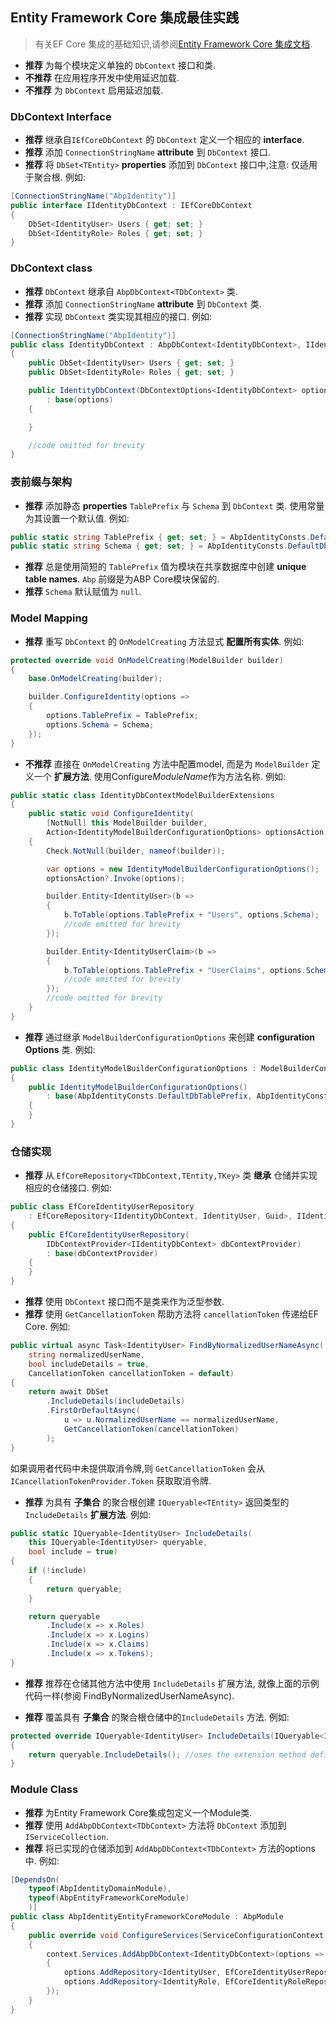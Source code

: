 ﻿## Entity Framework Core 集成最佳实践

> 有关EF Core 集成的基础知识,请参阅[Entity Framework Core 集成文档](../Entity-Framework-Core.md).

- **推荐** 为每个模块定义单独的 `DbContext` 接口和类.
- **不推荐** 在应用程序开发中使用延迟加载.
- **不推荐** 为 `DbContext` 启用延迟加载.

### DbContext Interface

- **推荐** 继承自`IEfCoreDbContext` 的 `DbContext` 定义一个相应的 **interface**.
- **推荐** 添加 `ConnectionStringName` **attribute** 到 `DbContext` 接口.
- **推荐** 将 `DbSet<TEntity>`  **properties** 添加到 `DbContext` 接口中,注意: 仅适用于聚合根. 例如:

````C#
[ConnectionStringName("AbpIdentity")]
public interface IIdentityDbContext : IEfCoreDbContext
{
    DbSet<IdentityUser> Users { get; set; }
    DbSet<IdentityRole> Roles { get; set; }
}
````

### DbContext class

* **推荐** `DbContext` 继承自 `AbpDbContext<TDbContext>` 类.
* **推荐** 添加 `ConnectionStringName` **attribute** 到 `DbContext` 类.
* **推荐** 实现 `DbContext` 类实现其相应的接口. 例如:

````C#
[ConnectionStringName("AbpIdentity")]
public class IdentityDbContext : AbpDbContext<IdentityDbContext>, IIdentityDbContext
{
    public DbSet<IdentityUser> Users { get; set; }
    public DbSet<IdentityRole> Roles { get; set; }

    public IdentityDbContext(DbContextOptions<IdentityDbContext> options)
        : base(options)
    {

    }

    //code omitted for brevity
}
````

### 表前缀与架构

- **推荐** 添加静态 **properties** `TablePrefix` 与  `Schema` 到 `DbContext` 类. 使用常量为其设置一个默认值. 例如:

````C#
public static string TablePrefix { get; set; } = AbpIdentityConsts.DefaultDbTablePrefix;
public static string Schema { get; set; } = AbpIdentityConsts.DefaultDbSchema;
````

  - **推荐** 总是使用简短的 `TablePrefix` 值为模块在共享数据库中创建  **unique table names**. `Abp` 前缀是为ABP Core模块保留的.
  - **推荐** `Schema` 默认赋值为 `null`.

### Model Mapping

- **推荐** 重写 `DbContext` 的 `OnModelCreating` 方法显式 **配置所有实体**. 例如:

````C#
protected override void OnModelCreating(ModelBuilder builder)
{
    base.OnModelCreating(builder);

    builder.ConfigureIdentity(options =>
    {
        options.TablePrefix = TablePrefix;
        options.Schema = Schema;
    });
}
````

- **不推荐** 直接在 `OnModelCreating` 方法中配置model, 而是为 `ModelBuilder` 定义一个 **扩展方法**. 使用Configure*ModuleName*作为方法名称. 例如:

````C#
public static class IdentityDbContextModelBuilderExtensions
{
    public static void ConfigureIdentity(
        [NotNull] this ModelBuilder builder,
        Action<IdentityModelBuilderConfigurationOptions> optionsAction = null)
    {
        Check.NotNull(builder, nameof(builder));

        var options = new IdentityModelBuilderConfigurationOptions();
        optionsAction?.Invoke(options);

        builder.Entity<IdentityUser>(b =>
        {
            b.ToTable(options.TablePrefix + "Users", options.Schema); 
            //code omitted for brevity
        });

        builder.Entity<IdentityUserClaim>(b =>
        {
            b.ToTable(options.TablePrefix + "UserClaims", options.Schema);
            //code omitted for brevity
        }); 
        //code omitted for brevity
    }
}
````

* **推荐** 通过继承 `ModelBuilderConfigurationOptions` 来创建 **configuration Options** 类. 例如:

````C#
public class IdentityModelBuilderConfigurationOptions : ModelBuilderConfigurationOptions
{
    public IdentityModelBuilderConfigurationOptions()
        : base(AbpIdentityConsts.DefaultDbTablePrefix, AbpIdentityConsts.DefaultDbSchema)
    {
    }
}
````

### 仓储实现

- **推荐** 从 `EfCoreRepository<TDbContext,TEntity,TKey>` 类 **继承** 仓储并实现相应的仓储接口. 例如:

````C#
public class EfCoreIdentityUserRepository
    : EfCoreRepository<IIdentityDbContext, IdentityUser, Guid>, IIdentityUserRepository
{
    public EfCoreIdentityUserRepository(
        IDbContextProvider<IIdentityDbContext> dbContextProvider)
        : base(dbContextProvider)
    {
    }
}
````

* **推荐** 使用 `DbContext` 接口而不是类来作为泛型参数.
* **推荐** 使用 `GetCancellationToken` 帮助方法将 `cancellationToken` 传递给EF Core. 例如:

````C#
public virtual async Task<IdentityUser> FindByNormalizedUserNameAsync(
    string normalizedUserName,
    bool includeDetails = true,
    CancellationToken cancellationToken = default)
{
    return await DbSet
        .IncludeDetails(includeDetails)
        .FirstOrDefaultAsync(
            u => u.NormalizedUserName == normalizedUserName,
            GetCancellationToken(cancellationToken)
        );
}
````

如果调用者代码中未提供取消令牌,则 `GetCancellationToken` 会从`ICancellationTokenProvider.Token` 获取取消令牌.

- **推荐** 为具有 **子集合** 的聚合根创建 `IQueryable<TEntity>` 返回类型的 `IncludeDetails` **扩展方法**. 例如:

````C#
public static IQueryable<IdentityUser> IncludeDetails(
    this IQueryable<IdentityUser> queryable,
    bool include = true)
{
    if (!include)
    {
        return queryable;
    }

    return queryable
        .Include(x => x.Roles)
        .Include(x => x.Logins)
        .Include(x => x.Claims)
        .Include(x => x.Tokens);
}
````

* **推荐** 推荐在仓储其他方法中使用 `IncludeDetails` 扩展方法, 就像上面的示例代码一样(参阅 FindByNormalizedUserNameAsync).

- **推荐** 覆盖具有 **子集合** 的聚合根仓储中的`IncludeDetails` 方法. 例如:

````C#
protected override IQueryable<IdentityUser> IncludeDetails(IQueryable<IdentityUser> queryable)
{
    return queryable.IncludeDetails(); //uses the extension method defined above
}
````

### Module Class

- **推荐** 为Entity Framework Core集成包定义一个Module类.
- **推荐** 使用 `AddAbpDbContext<TDbContext>` 方法将 `DbContext` 添加到 `IServiceCollection`.
- **推荐** 将已实现的仓储添加到 `AddAbpDbContext<TDbContext>` 方法的options中. 例如:

````C#
[DependsOn(
    typeof(AbpIdentityDomainModule),
    typeof(AbpEntityFrameworkCoreModule)
    )]
public class AbpIdentityEntityFrameworkCoreModule : AbpModule
{
    public override void ConfigureServices(ServiceConfigurationContext context)
    {
        context.Services.AddAbpDbContext<IdentityDbContext>(options =>
        {
            options.AddRepository<IdentityUser, EfCoreIdentityUserRepository>();
            options.AddRepository<IdentityRole, EfCoreIdentityRoleRepository>();
        });
    }
}
````

